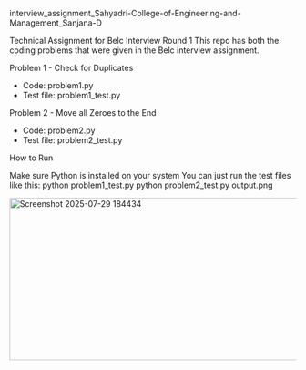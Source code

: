 
interview_assignment_Sahyadri-College-of-Engineering-and-Management_Sanjana-D

Technical Assignment for Belc Interview Round 1
This repo has both the coding problems that were given in the Belc interview assignment.

Problem 1 - Check for Duplicates
- Code: problem1.py
- Test file: problem1_test.py

Problem 2 - Move all Zeroes to the End
- Code: problem2.py
- Test file: problem2_test.py

 How to Run

Make sure Python is installed on your system
You can just run the test files like this:
python problem1_test.py
python problem2_test.py
output.png

<img width="828" height="285" alt="Screenshot 2025-07-29 184434" src="https://github.com/user-attachments/assets/111d2b9b-5af3-419d-b64d-4859e35b4876" />

